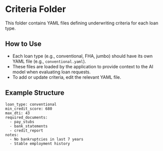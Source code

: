 # Criteria Folder

This folder contains YAML files defining underwriting criteria for each loan type.

## How to Use
- Each loan type (e.g., conventional, FHA, jumbo) should have its own YAML file (e.g., `conventional.yaml`).
- These files are loaded by the application to provide context to the AI model when evaluating loan requests.
- To add or update criteria, edit the relevant YAML file.

## Example Structure
```
loan_type: conventional
min_credit_score: 680
max_dti: 43
required_documents:
  - pay_stubs
  - bank_statements
  - credit_report
notes:
  - No bankruptcies in last 7 years
  - Stable employment history
``` 